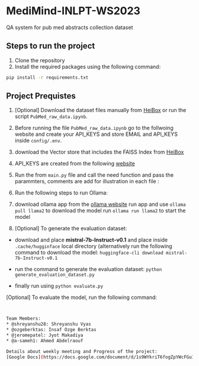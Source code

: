 # MediMind-INLPT-WS2023

QA system for pub med abstracts collection dataset

## Steps to run the project

1. Clone the repository
2. Install the required packages using the following command:

```bash
pip install -r requirements.txt
```

## Project Prequistes

1. [Optional] Download the dataset files manually from [HeiBox](<https://heibox.uni-heidelberg.de/d/692badba5bfa44f889c6/>) or run the script `PubMed_raw_data.ipynb`.

2. Before running the file `PubMed_raw_data.ipynb` go to the follwoing website and create your API_KEYS and store EMAIL and API_KEYS inside `config/.env`.

3. download the Vector store that includes the FAISS Index from [HeiBox](<https://heibox.uni-heidelberg.de/d/3f7644ce7dba4db4bfc2//>)

4. API_KEYS are created from the following [website](<https://account.ncbi.nlm.nih.gov/settings/>)

5. Run the from `main.py` file and call the need function and pass the parammters, comments are add for illustration in each file :

6. Run the following steps to run Ollama:

7. download ollama app from the [ollama website](https://ollama.ai/download)
run app and use `ollama pull llama2` to download the model
run `ollama run llama2` to start the model

8. [Optional] To generate the evaluation dataset:

* download and place **mistral-7b-Instruct-v0.1** and place inside `.cache/hugginface` local directory (alternatively run the following command to download the model: `huggingface-cli download mistral-7b-Instruct-v0.1`

* run the command to generate the evaluation dataset: `python generate_evaluation_dataset.py`

* finally run using `python evaluate.py`

[Optional] To evaluate the model, run the following command:

```bash


Team Members:
* @shreyanshu28: Shreyanshu Vyas
* @ozgeberktas: Insaf Ozge Berktas
* @jeromepatel: Jyot Makadiya
* @a-sameh1: Ahmed Abdelraouf 

Details about weekly meeting and Progress of the project:
[Google Docs](https://docs.google.com/document/d/1s9WYkriT6fogZpYWcFGu1aMR-8EMgOY1pBHmL2Up5j8/edit?usp=sharing)
